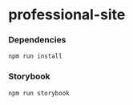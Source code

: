 # professional-site

### Dependencies

```shell
npm run install
```

### Storybook

```shell
npm run storybook
```
